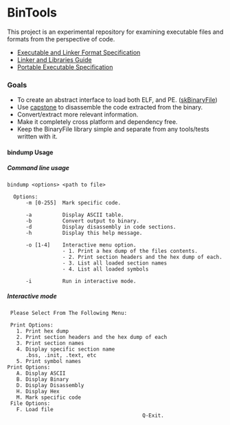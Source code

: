 # BinTools
This project is an experimental repository for examining executable files and formats from the perspective of code. 

- [Executable and Linker Format Specification](http://man7.org/linux/man-pages/man5/elf.5.html)
- [Linker and Libraries Guide](https://docs.oracle.com/cd/E23824_01/html/819-0690/chapter6-93046.html#scrolltoc)
- [Portable Executable Specification](https://docs.microsoft.com/en-us/windows/desktop/Debug/pe-format)


### Goals
- To create an abstract interface to load both ELF, and PE. ([skBinaryFile](https://github.com/CharlesCarley/BinTools/blob/master/Source/skBinaryFile.h))
- Use [capstone](http://www.capstone-engine.org/) to disassemble the code extracted from the binary.
- Convert/extract more relevant information.
- Make it completely cross platform and dependency free.
- Keep the BinaryFile library simple and separate from any tools/tests written with it.




#### bindump Usage


##### Command line usage
```
bindump <options> <path to file>

  Options:
      -m [0-255]  Mark specific code.

      -a          Display ASCII table.
      -b          Convert output to binary.
      -d          Display disassembly in code sections.
      -h          Display this help message.

      -o [1-4]    Interactive menu option.
                  - 1. Print a hex dump of the files contents.
                  - 2. Print section headers and the hex dump of each.
                  - 3. List all loaded section names
                  - 4. List all loaded symbols

      -i          Run in interactive mode.
```



##### Interactive mode
```
 Please Select From The Following Menu:

 Print Options:
   1. Print hex dump
   2. Print section headers and the hex dump of each
   3. Print section names
   4. Display specific section name
      .bss, .init, .text, etc
   5. Print symbol names
Print Options:
   A. Display ASCII
   B. Display Binary
   D. Display Disassembly
   H. Display Hex
   M. Mark specific code
 File Options:
   F. Load file
                                            Q-Exit.
```
